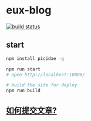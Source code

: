 # eux-blog

[![build status](https://img.shields.io/travis/be-fe/eux-blog/master.svg?style=flat-square)](https://travis-ci.org/be-fe/eux-blog)


## start

```bash
npm install picidae -g

npm run start
# open http://localhost:10000/

# build the site for deploy
npm run build
```


## [如何提交文章?](https://github.com/be-fe/eux-blog/wiki/%E5%A6%82%E4%BD%95%E5%8F%91%E8%A1%A8%E4%B8%80%E7%AF%87%E6%96%87%E7%AB%A0)


